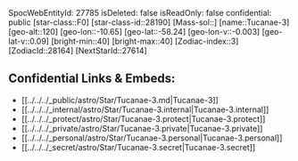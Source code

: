 ﻿---
location: [-58.24,10.65,120]
type: Star
tags:
- astro/Star

---
SpocWebEntityId: 27785
isDeleted: false
isReadOnly: false
confidential: public
[star-class::F0]
[star-class-id::28190]
[Mass-sol::]
[name::Tucanae-3]
[geo-alt::120]
[geo-lon::-10.65]
[geo-lat::-58.24]
[geo-lon-v::-0.003]
[geo-lat-v::0.09]
[bright-min::40]
[bright-max::40]
[Zodiac-index::3]
[ZodiacId::28164]
[NextStarId::27614]



## Confidential Links & Embeds: 
- [[../../../_public/astro/Star/Tucanae-3.md|Tucanae-3]] 
- [[../../../_internal/astro/Star/Tucanae-3.internal|Tucanae-3.internal]] 
- [[../../../_protect/astro/Star/Tucanae-3.protect|Tucanae-3.protect]] 
- [[../../../_private/astro/Star/Tucanae-3.private|Tucanae-3.private]] 
- [[../../../_personal/astro/Star/Tucanae-3.personal|Tucanae-3.personal]] 
- [[../../../_secret/astro/Star/Tucanae-3.secret|Tucanae-3.secret]] 
